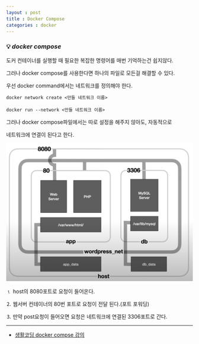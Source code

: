 ```yaml
---
layout : post
title : Docker Compose
categories : docker
---
```


### 💡 ***docker compose***


도커 컨테이너를 실행할 때 필요한 복잡한 명령어를 매번 기억하는건 쉽지않다.

그러나 docker compose를 사용한다면 하나의 파일로 모든걸 해결할 수 있다.

우선 docker command에서는 네트워크를 정의해야 한다.

```txt
docker network create <만들 네트워크 이름>

docker run --network <만들 네트워크 이름>
```

그러나 docker compose파일에서는 따로 설정을 해주지 않아도, 자동적으로 

네트워크에 연결이 된다고 한다.


<img src="/assets/img/docker/docker-compose.png">

⒈ host의 8080포트로 요청이 들어온다.

⒉ 웹서버 컨테이너의 80번 포트로 요청이 전달 된다.(포트 포워딩)

⒊ 만약 post요청이 들어오면 요청은 네트워크에 연결된 3306포트로 간다.

---

- [생활코딩 docker compse 강의](https://www.youtube.com/watch?v=EK6iYRCIjYs)
